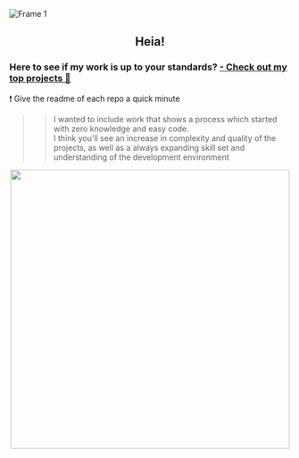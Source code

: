 ![Frame 1](https://user-images.githubusercontent.com/91594496/216125579-cbbcf3a0-eb49-481d-84b4-839739bd583c.jpg)

<h2 align="center">Heia!</h2>



<h3>Here to see if my work is up to your standards? <a href="https://github.com/stars/SolveigRebnord/lists/top-projects">- Check out my top projects 🌟</a></h3>

❗ Give the readme of each repo a quick minute
> > I wanted to include work that shows a process which started with zero knowledge and easy code. <br> I think you'll see an increase in complexity and quality of the projects, as well as a always expanding skill set and understanding of the development environment



<p align="center">
<a href="https://git.io/streak-stats"><img width="500" src="https://streak-stats.demolab.com?user=solveigrebnord&hide_border=true&date_format=j%20M%5B%20Y%5D&mode=weekly&ring=DDAAA4&fire=D38585&background=00000000&stroke=DD948C&currStreakNum=FFFFFF&sideNums=DDAAA4&currStreakLabel=FFFFFF&dates=CECECEEC&sideLabels=FFFFFF"/></a>
</p>
